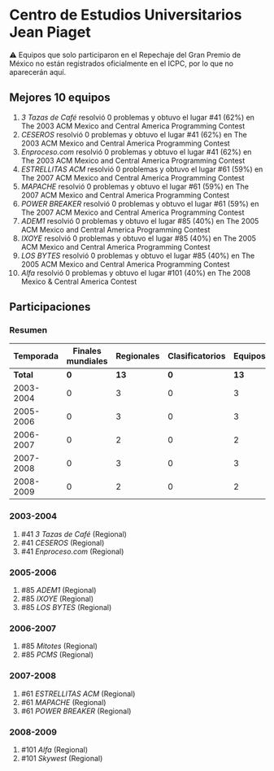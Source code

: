 ---
---

# Centro de Estudios Universitarios Jean Piaget

:warning: Equipos que solo participaron en el Repechaje del Gran Premio de México no están registrados oficialmente en el ICPC, por lo que no aparecerán aquí.

## Mejores 10 equipos

1. _3 Tazas de Café_ resolvió 0 problemas y obtuvo el lugar #41 (62%) en The 2003 ACM Mexico and Central America Programming Contest
1. _CESEROS_ resolvió 0 problemas y obtuvo el lugar #41 (62%) en The 2003 ACM Mexico and Central America Programming Contest
1. _Enproceso.com_ resolvió 0 problemas y obtuvo el lugar #41 (62%) en The 2003 ACM Mexico and Central America Programming Contest
1. _ESTRELLITAS ACM_ resolvió 0 problemas y obtuvo el lugar #61 (59%) en The 2007 ACM Mexico and Central America Programming Contest
1. _MAPACHE_ resolvió 0 problemas y obtuvo el lugar #61 (59%) en The 2007 ACM Mexico and Central America Programming Contest
1. _POWER BREAKER_ resolvió 0 problemas y obtuvo el lugar #61 (59%) en The 2007 ACM Mexico and Central America Programming Contest
1. _ADEM1_ resolvió 0 problemas y obtuvo el lugar #85 (40%) en The 2005 ACM Mexico and Central America Programming Contest
1. _IXOYE_ resolvió 0 problemas y obtuvo el lugar #85 (40%) en The 2005 ACM Mexico and Central America Programming Contest
1. _LOS BYTES_ resolvió 0 problemas y obtuvo el lugar #85 (40%) en The 2005 ACM Mexico and Central America Programming Contest
1. _Alfa_ resolvió 0 problemas y obtuvo el lugar #101 (40%) en The 2008 Mexico & Central America Contest

## Participaciones

### Resumen

| Temporada | Finales mundiales | Regionales | Clasificatorios | Equipos |
| --- | --- | --- | --- | --- |
| **Total** | **0** | **13** | **0** | **13** |
| 2003-2004 | 0 | 3 | 0 | 3 |
| 2005-2006 | 0 | 3 | 0 | 3 |
| 2006-2007 | 0 | 2 | 0 | 2 |
| 2007-2008 | 0 | 3 | 0 | 3 |
| 2008-2009 | 0 | 2 | 0 | 2 |

### 2003-2004

1. #41 _3 Tazas de Café_ (Regional)
1. #41 _CESEROS_ (Regional)
1. #41 _Enproceso.com_ (Regional)

### 2005-2006

1. #85 _ADEM1_ (Regional)
1. #85 _IXOYE_ (Regional)
1. #85 _LOS BYTES_ (Regional)

### 2006-2007

1. #85 _Mitotes_ (Regional)
1. #85 _PCMS_ (Regional)

### 2007-2008

1. #61 _ESTRELLITAS ACM_ (Regional)
1. #61 _MAPACHE_ (Regional)
1. #61 _POWER BREAKER_ (Regional)

### 2008-2009

1. #101 _Alfa_ (Regional)
1. #101 _Skywest_ (Regional)




